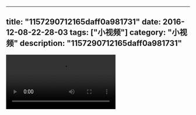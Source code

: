 
---
title: "1157290712165daff0a981731"
date: 2016-12-08-22-28-03
tags: ["小视频"]
category: "小视频"
description: "1157290712165daff0a981731"
---
<video src="http://ohtsqip0g.bkt.clouddn.com/1157290712165daff0a981731.mp4" controls="controls"></video>
